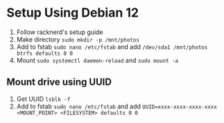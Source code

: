 # Setup Using Debian 12
1. Follow racknerd's setup guide
2. Make directory `sudo mkdir -p /mnt/photos`
3. Add to fstab `sudo nano /etc/fstab` and add `/dev/sda1 /mnt/photos btrfs defaults 0 0`
4. Mount `sudo systemctl daemon-reload` and `sudo mount -a`

## Mount drive using UUID
1. Get UUID `lsblk -f`
2. Add to fstab `sudo nano /etc/fstab` and add `UUID=xxxx-xxxx-xxxx-xxxx <MOUNT_POINT> <FILESYSTEM> defaults 0 0`